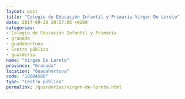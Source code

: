 ```yaml
---
layout: post
title: "Colegio de Educación Infantil y Primaria Virgen De Loreto"
date: 2017-09-20 20:57:05 +0200
categories:
- Colegio de Educación Infantil y Primaria
- granada
- guadahortuna
- Centro público
- guarderia
name: "Virgen De Loreto"
province: "Granada"
location: "Guadahortuna"
code: "18004586"
type: "Centro público"
permalink: /guarderias/virgen-de-loreto.html
---
```

